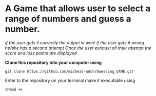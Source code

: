# A Game that allows user to select a range of numbers and guess a number.
*if the user gets it correctly the output is won!*
*if the user gets it wrong he/she has a second attempt*
*Once the user exhaust all their attempt the score and loss points are displayed*

**Clone this repository into your computer using**
```shell
git clone https://github.com/micheal-ndoh/Guessing_GAME.git
```
Enter to the repository on your terminal make it executable using
```shell
chmod +x 
